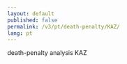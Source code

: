 ```yaml
---
layout: default
published: false
permalink: /v3/pt/death-penalty/KAZ/
lang: pt
---
```


death-penalty analysis KAZ
